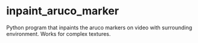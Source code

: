 # inpaint_aruco_marker
 Python program that inpaints the aruco markers on video with surrounding environment. Works for complex textures.
